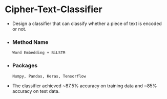 # Cipher-Text-Classifier
* Design a classifier that can classify whether a piece of text is encoded or not.
* ### Method Name ### 
      Word Embedding + BiLSTM
* ### Packages ###
      Numpy, Pandas, Keras, Tensorflow
* The classifier achieved ~87.5% accuracy on training data and ~85% accuracy on test data.
